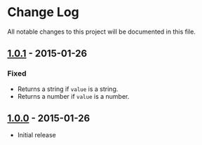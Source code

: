 # Change Log
All notable changes to this project will be documented in this file.

## [1.0.1] - 2015-01-26
### Fixed
- Returns a string if `value` is a string.
- Returns a number if `value` is a number.

## [1.0.0] - 2015-01-26
- Initial release

[1.0.1]: https://github.com/staygrimm/incremental/compare/1.0.0...1.0.1
[1.0.0]: https://github.com/staygrimm/incremental/compare/1.0.0...HEAD